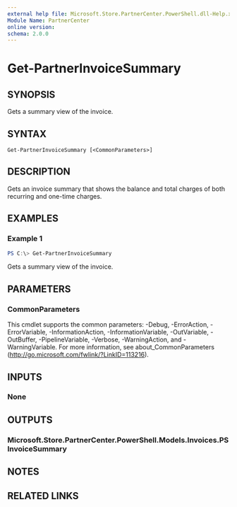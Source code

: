```yaml
---
external help file: Microsoft.Store.PartnerCenter.PowerShell.dll-Help.xml
Module Name: PartnerCenter
online version:
schema: 2.0.0
---
```


# Get-PartnerInvoiceSummary

## SYNOPSIS
Gets a summary view of the invoice.

## SYNTAX

```
Get-PartnerInvoiceSummary [<CommonParameters>]
```

## DESCRIPTION
Gets an invoice summary that shows the balance and total charges of both recurring and one-time charges.

## EXAMPLES

### Example 1
```powershell
PS C:\> Get-PartnerInvoiceSummary
```

Gets a summary view of the invoice.

## PARAMETERS

### CommonParameters
This cmdlet supports the common parameters: -Debug, -ErrorAction, -ErrorVariable, -InformationAction, -InformationVariable, -OutVariable, -OutBuffer, -PipelineVariable, -Verbose, -WarningAction, and -WarningVariable. For more information, see about_CommonParameters (http://go.microsoft.com/fwlink/?LinkID=113216).

## INPUTS

### None

## OUTPUTS

### Microsoft.Store.PartnerCenter.PowerShell.Models.Invoices.PSInvoiceSummary

## NOTES

## RELATED LINKS
